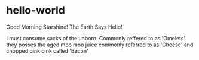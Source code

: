 # hello-world
Good Morning Starshine! The Earth Says Hello!

I must consume sacks of the unborn. Commonly reffered to as 'Omelets' they posses the aged moo moo juice commonly referred to as 'Cheese' and chopped oink oink called 'Bacon'

